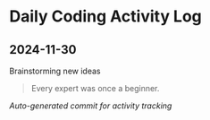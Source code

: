 # Daily Coding Activity Log

## 2024-11-30

Brainstorming new ideas

> Every expert was once a beginner.

*Auto-generated commit for activity tracking*
